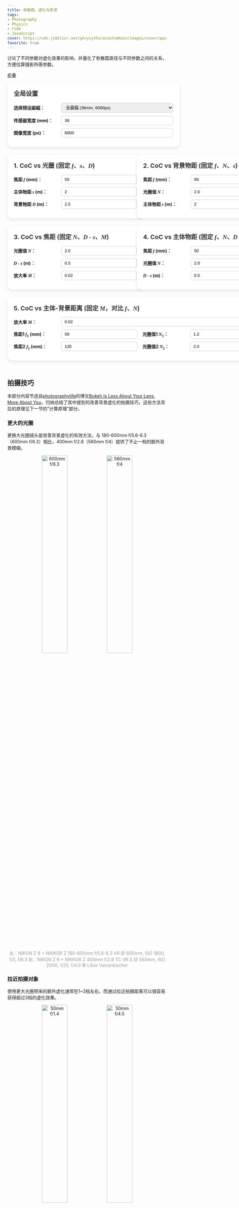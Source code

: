 ```yaml
---
title: 弥散圆、虚化与景深
tags: 
- Photography
- Physics
- Code
- JavaScript
cover: https://cdn.jsdelivr.net/gh/ycythu/assets@main/images/cover/aperture.jpg
favorite: true
---
```

讨论了不同参数对虚化效果的影响，并量化了弥散圆直径与不同参数之间的关系，方便估算摄影所需参数。
<!--more-->
<a class="button button--primary button--rounded" href="javascript:void(0);" onclick="fold()" id="fold">折叠</a>
<script src="https://cdn.plot.ly/plotly-latest.min.js"></script>
<style>
	/*body {
		font-family: Arial, sans-serif;
		background: #f0f2f5;
		margin: 0;
		padding: 20px;
	}*/
	
	.container {
		max-width: 1200px;
		margin: auto;
		/*padding-left: 10px;
		padding-right: 10px;*/
	}
	
	.myCard {
		background-color: #ffffff;
		border-radius: 16px;
		box-shadow: 0 4px 12px rgba(0, 0, 0, 0.1);
		padding: 20px;
		margin-bottom: 24px;
		width: 100%;
	}
	
	.myCard h2 {
		margin-top: 0;
		font-size: 1.2rem;
		color: #333;
	}
	
	.myCard h3 {
		font-size: 1rem;
		margin-top: 0.5em;
	}
	
	.form-group {
		margin-bottom: 10px;
		display: flex;
		align-items: center;
	}
	
	.form-group label {
		width: 150px;
		font-weight: bold;
	}
	
	.form-group input,
	.form-group select {
		flex: 1;
		padding: 6px 10px;
		border: 1px solid #ccc;
		border-radius: 6px;
	}

	.form-group label:nth-of-type(2) {
		margin-left: 1rem;
	}

	/*button {
		margin-top: 10px;
		padding: 8px 16px;
		font-size: 1rem;
		background-color: #007bff;
		color: white;
		border: none;
		border-radius: 6px;
		cursor: pointer;
		width: auto;
	}
	
	button:hover {
		background-color: #0056b3;
	}*/
	
	.plot-container {
		margin: 10px auto 0;
		width: 90%;
		/*height: 300px;*/
	}
	
	.myCard-grid {
		display: grid;
		grid-template-columns: 1fr 1fr;
		column-gap: 20px;
	}

	.myCard-grid .full-span {
		grid-column: span 2;
	}

	var {
		font-family: Times New Roman;
		font-style: italic;
	}
	sub {
		font-style: normal;
	}
	
	/* ====== 以下为移动端适配部分 ====== */
	@media (max-width: 768px) {
		/*body {
			padding: 10px;
		}
		.container {
			padding-left: 0;
			padding-right: 0;
		}*/
		.myCard {
			width: unset;
		}
		.myCard-grid {
			grid-template-columns: 1fr; /* 改成单列 */
			column-gap: 0;
		}
		.myCard-grid .full-span {
			grid-column: span 1;
		}
		.form-group {
			width: 80%;
			flex-direction: column;
			align-items: stretch;
		}
		.form-group label {
			width: 100%;
			margin-bottom: 6px;
		}
		.form-group input,
		.form-group select {
			width: 100%;
			flex: none;
		}
		.form-group label:nth-of-type(2) {
			margin-left: 0;
		}
		/*button {
			width: 100%;
			font-size: 1.1rem;
			padding: 12px;
		}*/
		.plot-container {
			width: 100%;
			/*height: 250px;	高度适当缩小 */
		}
		.myCard h2 {
			font-size: 1.1rem;
		}
		.myCard h3 {
			font-size: 0.9rem;
		}
	}
</style>

<div class="container" id="container">
	<div class="myCard">
		<h2>全局设置</h2>
		<div class="form-group">
			<label>选择预设画幅：</label>
			<select id="preset" onchange="applyPreset()">
				<option value="full" selected>全画幅 (36mm, 6000px)</option>
				<option value="aps-c">APS-C (23.6mm, 4000px)</option>
				<option value="m43">M4/3 (17.3mm, 4608px)</option>
				<option value="custom" disabled>自定义</option>
			</select>
		</div>
		<div class="form-group">
			<label>传感器宽度 (mm)：</label>
			<input type="number" id="sensorWidth" value="36" onchange="updateSet()">
		</div>
		<div class="form-group">
			<label>图像宽度 (px)：</label>
			<input type="number" id="pixelWidth" value="6000" onchange="updateSet()">
		</div>
	</div>
	<div class="myCard-grid">
		<div class="myCard">
			<h2>1. CoC vs 光圈 (固定 <var>f</var>、<var>s</var>、<var>D</var>)</h2>
			<div class="form-group">
				<label>焦距 <var>f</var> (mm)：</label>
				<input type="number" id="f1" value="50" min="0" onchange="plotCard1()">
			</div>
			<div class="form-group">
				<label>主体物距 <var>s</var> (m)：</label>
				<input type="number" id="s1" value="2" min="0" onchange="plotCard1()">
			</div>
			<div class="form-group">
				<label>背景物距 <var>D</var> (m)：</label>
				<input type="number" id="D1" value="2.5" min="0" onchange="plotCard1()">
			</div>
			<!--<button onclick="plotCard1()">绘图</button>-->
			<div id="plot1" class="plot-container"></div>
		</div>
		<div class="myCard">
			<h2>2. CoC vs 背景物距 (固定 <var>f</var>、<var>N</var>、<var>s</var>)</h2>
			<div class="form-group">
				<label>焦距 <var>f</var> (mm)：</label>
				<input type="number" id="f2" value="50" min="0" onchange="plotCard2()">
			</div>
			<div class="form-group">
				<label>光圈值 <var>N</var>：</label>
				<input type="number" id="N2" value="2.0" min="0" onchange="plotCard2()">
			</div>
			<div class="form-group">
				<label>主体物距 <var>s</var> (m)：</label>
				<input type="number" id="s2" value="2" min="0" onchange="plotCard2()">
			</div>
			<!--<button onclick="plotCard2()">绘图</button>-->
			<div id="plot2" class="plot-container"></div>
		</div>
		<div class="myCard">
			<h2>3. CoC vs 焦距 (固定 <var>N</var>、<var>D - s</var>、<var>M</var>)</h2>
			<div class="form-group">
				<label>光圈值 <var>N</var>：</label>
				<input type="number" id="N3" value="2.0" min="0" onchange="plotCard3()">
			</div>
			<div class="form-group">
				<label> <var>D - s</var> (m)：</label>
				<input type="number" id="delta3" value="0.5" onchange="plotCard3()">
			</div>
			<div class="form-group">
				<label>放大率 <var>M</var>：</label>
				<input type="number" id="M3" value="0.02" min="0" step="0.001" onchange="plotCard3()">
			</div>
			<!--<button onclick="plotCard3()">绘图</button>-->
			<div id="plot3" class="plot-container"></div>
		</div>
		<div class="myCard">
			<h2>4. CoC vs 主体物距 (固定 <var>f</var>、<var>N</var>、<var>D - s</var>)</h2>
			<div class="form-group">
				<label>焦距 <var>f</var> (mm)：</label>
				<input type="number" id="f4" value="50" min="0" onchange="plotCard4()">
			</div>
			<div class="form-group">
				<label>光圈值 <var>N</var>：</label>
				<input type="number" id="N4" value="2.0" min="0" onchange="plotCard4()">
			</div>
			<div class="form-group">
				<label><var>D - s</var> (m)：</label>
				<input type="number" id="delta4" value="0.5" onchange="plotCard4()">
			</div>
			<!--<button onclick="plotCard4()">绘图</button>-->
			<div id="plot4" class="plot-container"></div>
		</div>
		<div class="myCard" style="display: none;">
			<h2>5. 焦距 vs 光圈 (固定 <var style="font-style: normal;">CoC</var>、<var>D - s</var>、<var>M</var>)</h2>
			<div class="form-group">
				<label> <var>D - s</var> (m)：</label>
				<input type="number" id="delta5" value="0.5" onchange="plotCard5()">
			</div>
			<div class="form-group">
				<label>放大率 <var>M</var>：</label>
				<input type="number" id="M5" value="0.02" min="0" step="0.001" onchange="plotCard5()">
			</div>
			<div class="form-group">
				<label>参考焦距 <var>f</var> (mm)：</label>
				<input type="number" id="f5" value="50" min="0" step="1" onchange="plotCard5()">
			</div>
			<div class="form-group">
				<label>参考光圈值 <var>N</var>：</label>
				<input type="number" id="N5" value="2.0" min="0" onchange="plotCard5()">
			</div>
			<!--<button onclick="plotCard5()">绘图</button>-->
			<div id="plot5" class="plot-container"></div>
		</div>
		<div class="myCard" style="display: none;">
			<h2>6. 焦距 vs 光圈 (固定 <var style="font-style: normal;">CoC</var>、<var>s</var>、<var>D</var>)</h2>
			<div class="form-group">
				<label>主体物距 <var>s</var> (m)：</label>
				<input type="number" id="s6" value="2.0" min="0" onchange="plotCard6()">
			</div>
			<div class="form-group">
				<label>背景物距 <var>D</var> (m)：</label>
				<input type="number" id="D6" value="" min="0" onchange="plotCard6()" disabled>
			</div>
			<div class="form-group">
				<label>参考焦距 <var>f</var> (mm)：</label>
				<input type="number" id="f6" value="50" min="0" onchange="plotCard6()">
			</div>
			<div class="form-group">
				<label>参考光圈值 <var>N</var>：</label>
				<input type="number" id="N6" value="2.0" min="0" onchange="plotCard6()">
			</div>
			<!--<button onclick="plotCard6()">绘图</button>-->
			<div id="plot6" class="plot-container"></div>
		</div>
		<div class="myCard full-span">
			<h2>5. CoC vs 主体-背景距离 (固定 <var>M</var>，对比 <var>f</var>、<var>N</var>)</h2>
			<div class="form-group">
				<label>放大率 <var>M</var>：</label>
				<input type="number" id="M7" value="0.02" min="0" step="0.001" onchange="plotCard7()">
			</div>
			<div class="form-group">
				<label>焦距1 <var>f<sub>1</sub></var> (mm)：</label>
				<input type="number" id="f71" value="50" min="0" onchange="plotCard7()">
				<label>光圈值1 <var>N<sub>1</sub></var>：</label>
				<input type="number" id="N71" value="1.2" min="0" onchange="plotCard7()">
			</div>
			<div class="form-group">
				<label>焦距2 <var>f<sub>2</sub></var> (mm)：</label>
				<input type="number" id="f72" value="135" min="0" onchange="plotCard7()">
				<label>光圈值2 <var>N<sub>2</sub></var>：</label>
				<input type="number" id="N72" value="2.0" min="0" onchange="plotCard7()">
			</div>
			<!--<button onclick="plotCard7()">绘图</button>-->
			<div id="plot7" class="plot-container"></div>
		</div>
	</div>
</div>

## 拍摄技巧

本部分内容节选自[photographylife](https://photographylife.com/)的博文[Bokeh Is Less About Your Lens, More About You](https://photographylife.com/bokeh-is-less-about-your-lens)，归纳总结了其中提到的改善背景虚化的拍摄技巧，这些方法背后的原理见下一节的“计算原理”部分。

### 更大的光圈

更换大光圈镜头是改善背景虚化的有效方法，与 180-600mm f/5.6-6.3（600mm f/6.3）相比，400mm f/2.8（560mm f/4）提供了不止一档的额外背景模糊。

<div align="center">
	<img width="40%" src="https://cdn.jsdelivr.net/gh/ycythu/assets@main/images/CoC/663.jpg" alt="600mm f/6.3">
	<img width="40%" src="https://cdn.jsdelivr.net/gh/ycythu/assets@main/images/CoC/428.jpg" alt="560mm f/4">
</div>
<div align=center><font color="#999999">左：NIKON Z 9 + NIKKOR Z 180-600mm f/5.6-6.3 VR @ 600mm, ISO 1800, 1/5, f/6.3 右：NIKON Z 9 + NIKKOR Z 400mm f/2.8 TC VR S @ 560mm, ISO 2000, 1/25, f/4.0 © Libor Vaicenbacher</font></div>

### 拉近拍摄对象

使用更大光圈带来的额外虚化通常在1~2档左右，而通过拉近拍摄距离可以很容易获得超过3档的虚化效果。

<div align="center">
	<img width="40%" src="https://cdn.jsdelivr.net/gh/ycythu/assets@main/images/CoC/5014.jpg" alt="50mm f/1.4">
	<img width="40%" src="https://cdn.jsdelivr.net/gh/ycythu/assets@main/images/CoC/5045.jpg" alt="50mm f/4.5">
</div>
<div align=center><font color="#999999">左：NIKON Z 8 + NIKKOR Z 50mm f/1.4 @ 50mm, ISO 64, 1/320, f/1.4 右：NIKON Z 8 + NIKKOR Z 50mm f/1.4 @ 50mm, ISO 64, 1/50, f/4.5 © Jason Polak</font></div>

### 寻找更好的背景

主体与背景之间的距离是影响虚化的一个重要因素，更远、更简洁、颜色更均匀的背景都有助于改善背景虚化。

<div align="center">
	<img width="40%" src="https://cdn.jsdelivr.net/gh/ycythu/assets@main/images/CoC/bg-n-1.jpg" alt="500mm f/5.6 near1">
	<img width="40%" src="https://cdn.jsdelivr.net/gh/ycythu/assets@main/images/CoC/bg-f-1.jpg" alt="500mm f/5.6 far1">
</div>
<div align=center><font color="#999999">左：NIKON D500 @ 500mm, ISO 2200, 1/320, f/5.6 右：NIKON D500 @ 500mm, ISO 1600, 1/500, f/5.6 © Jason Polak</font></div>

<div align="center" style="margin-top: 1rem;">
	<img width="40%" src="https://cdn.jsdelivr.net/gh/ycythu/assets@main/images/CoC/bg-n-2.jpg" alt="500mm f/5.6 near2">
	<img width="40%" src="https://cdn.jsdelivr.net/gh/ycythu/assets@main/images/CoC/bg-f-2.jpg" alt="500mm f/6.3 far2">
</div>
<div align=center><font color="#999999">左：NIKON D500 @ 500mm, ISO 900, 1/250, f/5.6 右：NIKON D500 @ 500mm, ISO 3200, 1/320, f/6.3 © Jason Polak</font></div>

### 调整拍摄角度

如果既无法靠近拍摄对象，又无法切换到其他背景，此时还可以通过改变拍摄角度（通常是贴着地面拍摄）来显著改善虚化效果。更低的拍摄角度有助于增大背景和前景之间的距离，从而提高虚化。

<div align="center">
	<img width="40%" src="https://cdn.jsdelivr.net/gh/ycythu/assets@main/images/CoC/high.jpg" alt="500mm f/5.6 near2">
	<img width="40%" src="https://cdn.jsdelivr.net/gh/ycythu/assets@main/images/CoC/low.jpg" alt="500mm f/5.6 far2">
</div>
<div align=center><font color="#999999">左：NIKON D500 @ 500mm, ISO 1800, 1/640, f/5.6 右：NIKON D500 @ 500mm, ISO 500, 1/1250, f/5.6 © Jason Polak</font></div>

## 计算原理

<div align="center"><img width="75%" src="https://cdn.jsdelivr.net/gh/ycythu/assets@main/images/CoC/CoC.svg" alt="成像示意图"></div>

假设主体位于距离光心 $s$ 处，并恰好成像于传感器上，像距为 $v$。背景中某点成像于传感器之前（成像于传感器之后同理），物距为 $D$，像距为 $v'$，因此在传感器上形成了弥散圆（Circle of Confusion）。根据成像公式：

$$\frac{1}{s}+\frac{1}{v}=\frac{1}{f}\qquad\frac{1}{D}+\frac{1}{v'}=\frac{1}{f}\tag{1}\label{f}$$

其中 $f$ 为镜头焦距。根据相似三角形的性质，弥散圆直径 $\delta$ 满足：

$$\frac{\delta}{f/N}=\frac{\vert v-v'\vert}{v'}\tag{2}\label{v}$$

将式 $\eqref{f}$ 与式 $\eqref{v}$ 联立，得：

$$\delta=\frac{f^2}{N}\frac{\vert D-s\vert}{D(s-f)}\tag{3}\label{eq}$$

### CoC vs 光圈 (固定 $f、s、D$)

此时弥散圆直径反比于光圈值，$\delta\propto N^{-1}$，每增大一档光圈，$\delta$ 扩大为原来的 $\sqrt2$ 倍。

### CoC vs 背景物距 (固定 $f、N、s$)

此时弥散圆直径 $\displaystyle\delta\propto\vert1-\frac{s}{D}\vert$。 由于分辨能力有限，因此当 $\delta<\delta_0$ 时都可以认为像是清晰的（$\delta_0$ 被称为容许弥散圆），此时可以反解出使得成像清晰的 $D$ 的范围 $D\in(D_1, D_2)$：

$$1-\frac{\delta_0N(s-f)}{f^2}<\frac{s}{D}<1+\frac{\delta_0N(s-f)}{f^2}\tag{4}$$

若 $\displaystyle1-\frac{\delta_0N(s-f)}{f^2}>0$，则解得：

$$D_1=\frac{sf^2}{f^2+\delta_0N(s-f)}\qquad D_2=\frac{sf^2}{f^2-\delta_0N(s-f)}\tag{5}\label{js}$$

若 $\displaystyle1-\frac{\delta_0N(s-f)}{f^2}<0$，则 $\displaystyle1-\frac{\delta_0N(s-f)}{f^2}<\frac{s}{D}$ 对任意 $D$ 成立，因此 $D\in(D_1, +\infty)$ 都可以清晰成像，此时景深最大。满足该条件的临界 $\displaystyle s_0=f+\frac{f^2}{\delta_0N}$ 被称为超焦距，由于一般情况下 $f\gg\delta_0N$，因此 $\displaystyle s_0\approx\frac{f^2}{\delta_0N}$。另外，由数学关系知 $D_1, D_2$ 满足:

$$\frac{s}{D_1}+\frac{s}{D_2}=2\tag{6}$$

### CoC vs 焦距 (固定 $N、D - s、M$)

当固定放大率 $\displaystyle M=\frac{f}{s-f}$ 和背景与主体之间的距离 $\Delta=D-s$ 不变时，使用不同的焦距可以获得不同的虚化效果。将式 $\eqref{eq}$ 改写：

$$\delta=\frac{M^2\vert\Delta\vert}{N}\frac{f}{(M+1)f+M\Delta}\tag{7}\label{cocf}$$

式 $\eqref{cocf}$ 的单调性取决于 $\Delta$ 的符号，因此更长的焦距可以使后景获得更好的虚化效果，而更短的焦距则有利于前景的虚化。同样的结论也可从 $s-D_1$ 与 $D_2-s$ 的单调性得到。

### 焦距 vs 光圈 (固定 $\mathrm{CoC}、D - s、M$)

由于不同焦段的镜头往往也具有不同的光圈范围（例如F4几乎是600mm镜头的极限，而135mm则可以支持F1.8这样更大的光圈），因此固定光圈值来讨论焦距对虚化的影响并不够全面。

如果固定 $M, \Delta$ 不变，需要多大的光圈才能在600mm下实现与135mm F1.8几乎相同的虚化效果。由式 $\eqref{cocf}$ 得：

$$N\left(M+1+\frac{M\Delta}{f}\right)=\frac{M^2\vert\Delta\vert}{\delta}=\mathrm{Const.}\tag{8}$$

因此当 $\displaystyle\Delta\gg\frac{M+1}{M}f$ 时，$N$ 近似与 $f$ 成正比，因此相同的放大率下，600mm F8.0即可在无穷远处实现与135 mm F1.8几乎相同的虚化效果。

但是当主体与背景的分离度并不高时，则必须考虑 $N$ 与 $f$ 之间的非线性，因此600mm F8.0在全部范围内的虚化都不如135 mm F1.8，仅在无穷远处才达到几乎相同的水平。

同样地，可以发现大光圈镜头有助于在主体背景分离度较小时实现较好的虚化，而长焦镜头则在分离度较大时优势明显。

### 焦距 vs 光圈 (固定 $\mathrm{CoC}、s、D$)

由式 $\eqref{js}$ 知，在固定的 $s$ 下，远近景深 $D_1, D_2$ 仅与 $f$ 和 $N$ 相关，只要具有相同的 $\displaystyle\frac{N(s-f)}{f^2}$ 则景深也相同，即在相同的 $D$ 下拥有相同的 $\mathrm{CoC}$。

### CoC vs 主体物距 (固定 $f、N、D - s$)

由式 $\eqref{eq}$，固定 $f, N$ 和 $\Delta$ 不变时，$\displaystyle\delta=\frac{f^2\vert\Delta\vert}{N}\frac{1}{(s+\Delta)(s-f)}$，$\delta$ 随 $s$ 单调递减，即在近距离处可以获得更大的弥散圆。

<script>
	var isFold = false;
	update();

	function update() {
		plotCard1();
		plotCard2();
		plotCard3();
		plotCard4();
		//plotCard5();
		//plotCard6();
		plotCard7();
	}

	function fold() {
		if (isFold) {
			document.getElementById("container").style.display='';
			isFold = false;
			document.getElementById("fold").innerHTML='折叠';
		}
		else {
			document.getElementById("container").style.display='none';
			isFold = true;
			document.getElementById("fold").innerHTML='取消折叠';
		}
	}

	function updateSet() {
		document.getElementById("preset").options[3].selected = true;
		update();
	}

	function applyPreset() {
		const preset = document.getElementById("preset").value;
		const widthInput = document.getElementById("sensorWidth");
		const pxInput = document.getElementById("pixelWidth");
		if (preset === "full") {
			widthInput.value = 36;
			pxInput.value = 6000;
		} else if (preset === "aps-c") {
			widthInput.value = 23.6;
			pxInput.value = 4000;
		} else if (preset === "m43") {
			widthInput.value = 17.3;
			pxInput.value = 4608;
		}
		update();
	}

	function computeCoC(f, N, s, D) {
		// f: 焦距 (mm)
		// N: 光圈值
		// s: 主体物距 (mm)
		// D: 背景物距 (mm)
		const A = f / N;
		const v = (f * s) / (s - f);
		const vPrime = (f * D) / (D - f);
		const c = A * Math.abs(1 - v / vPrime);
		return c;
	}

	function plotDualAxis(x, y_px, y_mm, id, xLabel, title, {
			logX = false,
			logY = false,
			xTickVals = null,
			xTickText = null,
			xTickprefix = null,
			xTickformat = null
	} = {}) {
		const trace_px = {
			x: x,
			y: y_px,
			yaxis: "y1",
			line: { color: "red" },
			mode: "lines",
			hovertemplate: '%{y:.0f}<extra></extra>' // <extra></extra>去掉默认trace名
		};
		const trace_mm = {
			x: x,
			y: y_mm,
			yaxis: "y2",
			line: { color: "blue" },
			mode: "lines",
			hovertemplate: '%{y:.3f}<extra></extra>' // <extra></extra>去掉默认trace名
		};

		const layout = {
			title: { text: title, font: { size: 14 }, xref: 'paper', x: 0 },
			xaxis: {
				title: xLabel,
				type: logX ? "log" : "linear",
				automargin: true,
				ticks: 'outside',
				showline: true,
				mirror: true,
				showspikes: true,
				spikemode: 'toaxis',
				tickprefix: xTickprefix || undefined,
				tickformat: xTickformat || undefined,
				tickvals: xTickVals || undefined,
				ticktext: xTickText || undefined
			},
			yaxis: {
				title: "CoC (px)",
				type: logY ? "log" : "linear",
				titlefont: { color: "red" },
				tickfont: { color: "red" },
				showline: true,
				mirror: true,
				showspikes: true,
				spikemode: 'toaxis'
			},
			yaxis2: {
				title: "CoC (mm)",
				titlefont: { color: "blue" },
				tickfont: { color: "blue" },
				overlaying: "y",
				side: "right",
				showline: true,
				showspikes: true,
				spikemode: 'toaxis'
			},
			margin: { l: 50, r: 50, t: 30, b: 40 },
			showlegend: false,
			height: 300
		};

		const config = {
			modeBarButtonsToRemove: ['zoom2d', 'pan2d', 'select2d', 'lasso2d', 'zoomIn2d', 'zoomOut2d', 'autoScale2d','toggleSpikelines','hoverClosestCartesian','hoverCompareCartesian'],
        	displaylogo: false,
			responsive: true
		}

		Plotly.newPlot(id, [trace_px, trace_mm], layout, config);
	}

	function plotAxis(x, y, id, xLabel, title, {
			logX = false,
			logY = false,
			xTickVals = null,
			xTickText = null,
			yTiTle = null,
			yTickprefix = null,
			yTickformat = null
	} = {}) {
		const trace = {
			x: x,
			y: y,
			yaxis: "y1",
			line: { color: "red" },
			mode: "lines",
			hovertemplate: 'f/%{y:.1f}<extra></extra>' // <extra></extra>去掉默认trace名
		};

		const layout = {
			title: { text: title, font: { size: 14 }, xref: 'paper', x: 0 },
			xaxis: {
				title: xLabel,
				type: logX ? "log" : "linear",
				automargin: true,
				ticks: 'outside',
				showline: true,
				mirror: true,
				showspikes: true,
				spikemode: 'toaxis',
				tickvals: xTickVals || undefined,
				ticktext: xTickText || undefined
			},
			yaxis: {
				title: yTiTle || "光圈",
				type: logY ? "log" : "linear",
				titlefont: { color: "red" },
				tickfont: { color: "red" },
				showline: true,
				mirror: true,
				showspikes: true,
				spikemode: 'toaxis',
				tickprefix: yTickprefix || undefined,
				tickformat: yTickformat || undefined
			},
			margin: { l: 50, r: 50, t: 30, b: 40 },
			showlegend: false,
			height: 300
		};

		const config = {
			modeBarButtonsToRemove: ['zoom2d', 'pan2d', 'select2d', 'lasso2d', 'zoomIn2d', 'zoomOut2d', 'autoScale2d','toggleSpikelines','hoverClosestCartesian','hoverCompareCartesian'],
			displaylogo: false,
			responsive: true
		}

		Plotly.newPlot(id, [trace], layout, config);
	}

	function plotAxisDualLine(x, y1, y2, id, xLabel, title, {
			logX = false,
			logY = false,
			xTickVals = null,
			xTickText = null,
			yTiTle = null,
			name1 = null,
			name2 = null
	} = {}) {
		const trace1 = {
			x: x,
			y: y1,
			name: name1 || undefined,
			yaxis: "y1",
			line: { color: "red" },
			mode: "lines",
			hovertemplate: '%{y:.0f}<extra></extra>' // <extra></extra>去掉默认trace名
		};

		const trace2 = {
			x: x,
			y: y2,
			name: name2 || undefined,
			yaxis: "y1",
			line: { color: "blue" },
			mode: "lines",
			hovertemplate: '%{y:.0f}<extra></extra>' // <extra></extra>去掉默认trace名
		};

		const layout = {
			title: { text: title, font: { size: 14 }, xref: 'paper', x: 0 },
			xaxis: {
				title: xLabel,
				type: logX ? "log" : "linear",
				automargin: true,
				ticks: 'outside',
				showline: true,
				mirror: true,
				showspikes: true,
				spikemode: 'toaxis',
				tickvals: xTickVals || undefined,
				ticktext: xTickText || undefined
			},
			yaxis: {
				title: yTiTle || undefined,
				type: logY ? "log" : "linear",
				titlefont: { color: "black" },
				tickfont: { color: "black" },
				showline: true,
				mirror: true,
				showspikes: true,
				spikemode: 'toaxis',
			},
			legend: { x: 0, y: 1 },
			margin: { l: 50, r: 50, t: 30, b: 40 },
			showlegend: true,
			height: 300
		};

		const config = {
			modeBarButtonsToRemove: ['zoom2d', 'pan2d', 'select2d', 'lasso2d', 'zoomIn2d', 'zoomOut2d', 'autoScale2d','toggleSpikelines','hoverClosestCartesian','hoverCompareCartesian'],
			displaylogo: false,
			responsive: true
		}

		Plotly.newPlot(id, [trace1, trace2], layout, config);
	}

	function toPx(c_mm) {
		const sensorW = parseFloat(document.getElementById("sensorWidth").value);
		const pxW = parseFloat(document.getElementById("pixelWidth").value);
		return c_mm * pxW / sensorW;
	}

	function plotCard1() {
		const f = parseFloat(document.getElementById("f1").value);
		const s = parseFloat(document.getElementById("s1").value) * 1000;
		const D = parseFloat(document.getElementById("D1").value) * 1000;
		if (f <= 0 || s <= 0 || D <= 0 || s <= f || D <= f) {
			alert('Illegal!');
			return;
		}
		const N_list = [], c_list = [], cpx_list = [];
		for (let N = 0.95; N <= 18; N += 0.05) {
			const c = computeCoC(f, N, s, D);
			N_list.push(N);
			c_list.push(c);
			cpx_list.push(toPx(c));
		}
		plotDualAxis(N_list, cpx_list, c_list, "plot1", "光圈", "CoC vs 光圈", {
			logX: true,
			logY: true,
			xTickVals: [0.95, 1.4, 2, 2.8, 4, 5.6, 8, 11, 16],
			xTickText: ["f/0.95", "f/1.4", "f/2", "f/2.8", "f/4", "f/5.6", "f/8", "f/11", "f/16"],
			xTickprefix: 'f/',
			xTickformat: '.1f'
		});
	}

	function plotCard2() {
		const f = parseFloat(document.getElementById("f2").value);
		const N = parseFloat(document.getElementById("N2").value);
		const s = parseFloat(document.getElementById("s2").value) * 1000;
		if (f <= 0 || N <= 0 || s <= 0 || s <= f) {
			alert('Illegal!');
			return;
		}
		const D_list = [], c_list = [], cpx_list = [];
		for (let D = 0.5 * s; D < 0.75 * s; D += 0.01 * s) {
			if (D <= f) continue;
			const c = computeCoC(f, N, s, D);
			D_list.push(D / 1000);
			c_list.push(c);
			cpx_list.push(toPx(c));
		}
		for (let D = 0.75 * s; D < 1.3 * s; D += 0.005 * s) {
			if (D <= f) continue;
			const c = computeCoC(f, N, s, D);
			D_list.push(D / 1000);
			c_list.push(c);
			cpx_list.push(toPx(c));
		}
		for (let D = 1.3 * s; D <= 2 * s; D += 0.02 * s) {
			if (D <= f) continue;
			const c = computeCoC(f, N, s, D);
			D_list.push(D / 1000);
			c_list.push(c);
			cpx_list.push(toPx(c));
		}
		plotDualAxis(D_list, cpx_list, c_list, "plot2", "背景物距 (m)", "CoC vs D", {logY: true});
	}

	function plotCard3() {
		const N = parseFloat(document.getElementById("N3").value);
		const delta = parseFloat(document.getElementById("delta3").value) * 1000;
		const M = parseFloat(document.getElementById("M3").value);
		if (N <= 0 || M <= 0) {
			alert('Illegal!');
			return;
		}
		const k = (1 + M) / M;
		const f_list = [], c_list = [], cpx_list = [];
		for (let f = 16; f <= 800; f += 2) {
			const s = k * f;
			const D = s + delta;
			if (D <= f || D <= 0) continue;
			const c = computeCoC(f, N, s, D);
			f_list.push(f);
			c_list.push(c);
			cpx_list.push(toPx(c));
		}
		plotDualAxis(f_list, cpx_list, c_list, "plot3", "焦距 f (mm)", "CoC vs 焦距", {
			logX: true,
			logY: true,
			xTickVals: [16, 24, 35, 50, 70, 85, 105, 150, 200, 300, 400, 600, 800],
			xTickText: ["16", "24", "35", "50", "70", "85", "105", "150", "200", "300", "400", "600", "800"]
		});
	}

	function plotCard4() {
		const f = parseFloat(document.getElementById("f4").value);
		const N = parseFloat(document.getElementById("N4").value);
		const delta = parseFloat(document.getElementById("delta4").value) * 1000;
		if (f <= 0 || N <= 0) {
			alert('Illegal!');
			return;
		}
		const s_list = [], c_list = [], cpx_list = [];
		for (let s = f; s <= Math.max(400000, 4 * f); s += 50) {
			const D = s + delta;
			if (D <= f || D <= 0) continue;
			const c = computeCoC(f, N, s, D);
			s_list.push(s / 1000);
			c_list.push(c);
			cpx_list.push(toPx(c));
		}
		plotDualAxis(s_list, cpx_list, c_list, "plot4", "主体物距 s (m)", "CoC vs s", {
			logX: true,
			logY: true
		});
	}

	function plotCard5() {
		const f = parseFloat(document.getElementById("f5").value);
		const N = parseFloat(document.getElementById("N5").value);
		const M = parseFloat(document.getElementById("M5").value);
		const delta = parseFloat(document.getElementById("delta5").value) * 1000;
		if (f <= 0 || N <= 0 || M <= 0) {
			alert('Illegal!');
			return;
		}
		const k = (1 + M) / M;
		const bokeh = N * (k + delta / f);
		const f_list = [], N_list = [];
		for (let f = 16; f <= 800; f += 2) {
			f_list.push(f);
			const eqN = bokeh / (k + delta / f);
			N_list.push(eqN);
		}
		plotAxis(f_list, N_list, "plot5", "焦距 f (mm)", "焦距 vs 光圈", {
			logX: true,
			logY: true,
			xTickVals: [16, 24, 35, 50, 70, 85, 105, 150, 200, 300, 400, 600, 800],
			xTickText: ["16", "24", "35", "50", "70", "85", "105", "150", "200", "300", "400", "600", "800"],
			yTickprefix: 'f/',
			yTickformat: '.1f'
		});
	}

	function plotCard6() {
		const f = parseFloat(document.getElementById("f6").value);
		const N = parseFloat(document.getElementById("N6").value);
		const s = parseFloat(document.getElementById("s6").value) * 1000;
		if (f <= 0 || N <= 0 || s <= 0 || s <= f) {
			alert('Illegal!');
			return;
		}
		const bokeh = f ** 2 / (N * (s - f));
		const f_list = [], N_list = [];
		for (let f = 16; f <= 800; f += 2) {
			if (s <= f) continue;
			f_list.push(f);
			const eqN = f ** 2 / (bokeh * (s - f));
			N_list.push(eqN);
		}
		plotAxis(f_list, N_list, "plot6", "焦距 f (mm)", "焦距 vs 光圈", {
			logX: true,
			logY: true,
			xTickVals: [16, 24, 35, 50, 70, 85, 105, 150, 200, 300, 400, 600, 800],
			xTickText: ["16", "24", "35", "50", "70", "85", "105", "150", "200", "300", "400", "600", "800"],
			yTickprefix: 'f/',
			yTickformat: '.1f'
		});
	}
	function plotCard7() {
		const f1 = parseFloat(document.getElementById("f71").value);
		const N1 = parseFloat(document.getElementById("N71").value);
		const f2 = parseFloat(document.getElementById("f72").value);
		const N2 = parseFloat(document.getElementById("N72").value);
		const M = parseFloat(document.getElementById("M7").value);
		if (f1 <= 0 || N1 <= 0 || f2 <= 0 || N2 <= 0 || M <= 0) {
			alert('Illegal!');
			return;
		}
		const k = (1 + M) / M;
		const s1 = k * f1;
		const s2 = k * f2;
		const d_list = [], cpx1_list = [], cpx2_list = [];
		for (let delta = 1; delta <= 6; delta += 0.02) {
			const d = 10**delta;
			d_list.push(d/1000);
			const D1 = s1 + d;
			const c1 = computeCoC(f1, N1, s1, D1);
			const D2 = s2 + d;
			const c2 = computeCoC(f2, N2, s2, D2);
			//c_list.push(c);
			cpx1_list.push(toPx(c1));
			cpx2_list.push(toPx(c2));
		}
		plotAxisDualLine(d_list, cpx1_list, cpx2_list, "plot7", "主体-背景距离 D-s (m)", "CoC vs D-s", {
			logX: true,
			yTiTle: "CoC (px)",
			name1: `${f1.toFixed(0)}mm @ f/${N1.toFixed(1)}`,
			name2: `${f2.toFixed(0)}mm @ f/${N2.toFixed(1)}`
		});
	}
</script>
